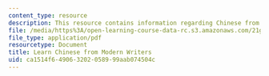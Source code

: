 ```yaml
---
content_type: resource
description: This resource contains information regarding Chinese from modern writers.
file: /media/https%3A/open-learning-course-data-rc.s3.amazonaws.com/21g-109-chinese-iii-streamlined-fall-2005/ca1514f649063202058999aab074504c_MIT21G_109F05_bjwbprevwft.pdf
file_type: application/pdf
resourcetype: Document
title: Learn Chinese from Modern Writers
uid: ca1514f6-4906-3202-0589-99aab074504c
---
```


